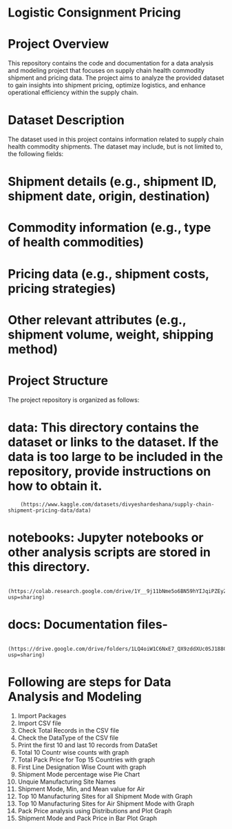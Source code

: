 # Logistic Consignment Pricing

# Project Overview
This repository contains the code and documentation for a data analysis and modeling project that focuses on supply chain health commodity shipment and pricing data. The project aims to analyze the provided dataset to gain insights into shipment pricing, optimize logistics, and enhance operational efficiency within the supply chain.

# Dataset Description
The dataset used in this project contains information related to supply chain health commodity shipments. 
The dataset may include, but is not limited to, the following fields:

# Shipment details (e.g., shipment ID, shipment date, origin, destination)
# Commodity information (e.g., type of health commodities)
# Pricing data (e.g., shipment costs, pricing strategies)
# Other relevant attributes (e.g., shipment volume, weight, shipping method)

# Project Structure
The project repository is organized as follows:

# data: This directory contains the dataset or links to the dataset. If the data is too large to be included in the repository, provide instructions on how to obtain it.
        (https://www.kaggle.com/datasets/divyeshardeshana/supply-chain-shipment-pricing-data/data)
        
# notebooks: Jupyter notebooks or other analysis scripts are stored in this directory.
        (https://colab.research.google.com/drive/1Y__9j11bNme5o6BN59hYIJqiPZEyZZa1?usp=sharing)

# docs: Documentation files-
        (https://drive.google.com/drive/folders/1LQ4oiW1C6NxE7_QX9zddXUc0SJ188C4F?usp=sharing)


# Following are steps for Data Analysis and Modeling
1. Import Packages
2. Import CSV file
3. Check Total Records in the CSV file
4. Check the DataType of the CSV file
5. Print the first 10 and last 10 records from DataSet
6. Total 10 Countr wise counts with graph
7. Total Pack Price for Top 15 Countries with graph
8. First Line Designation Wise Count with graph
9. Shipment Mode percentage wise Pie Chart
10. Unquie Manufacturing Site Names
11. Shipment Mode, Min, and Mean value for Air
12. Top 10 Manufacturing Sites for all Shipment Mode with Graph
13. Top 10 Manufacturing Sites for Air Shipment Mode with Graph
14. Pack Price analysis using Distributions and Plot Graph
15. Shipment Mode and Pack Price in Bar Plot Graph

